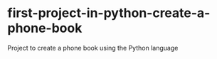# first-project-in-python-create-a-phone-book
Project to create a phone book using the Python language

